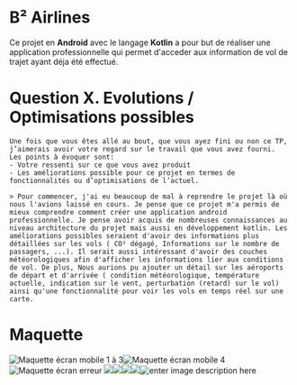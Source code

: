# B² Airlines

Ce projet en **Android** avec le langage **Kotlin** a pour but de réaliser une application professionnelle qui permet d'acceder aux information de vol de trajet ayant déja été effectué. 

# Question X. Evolutions / Optimisations possibles

    Une fois que vous êtes allé au bout, que vous ayez fini ou non ce TP, 
    j’aimerais avoir votre regard sur le travail que vous avez fourni. 
    Les points à évoquer sont:
    - Votre ressenti sur ce que vous avez produit
    - Les améliorations possible pour ce projet en termes de 
    fonctionnalités ou d’optimisations de l’actuel.

    > Pour commencer, j'ai eu beaucoup de mal à reprendre le projet là où nous l'avions laissé en cours. Je pense que ce projet m'a permis de mieux comprendre comment créer une application android professionnelle. Je pense avoir acquis de nombreuses connaissances au niveau architecture du projet mais aussi en développement kotlin. Les améliorations possibles seraient d'avoir des informations plus détaillées sur les vols ( CO² dégagé, Informations sur le nombre de passagers, ...). Il serait aussi intéressant d'avoir des couches météorologiques afin d'afficher les informations lier aux conditions de vol. De plus, Nous aurions pu ajouter un détail sur les aéroports de départ et d'arrivée ( condition météorologique, température actuelle, indication sur le vent, perturbation (retard) sur le vol) ainsi qu'une fonctionnalité pour voir les vols en temps réel sur une carte.

# Maquette

![Maquette écran mobile 1 à 3](https://i.imgur.com/9T812Ln.png)![Maquette écran mobile 4](https://i.imgur.com/BX5QvGu.png)![Maquette écran erreur](https://i.imgur.com/A4Wcg6V.png)
![](https://i.imgur.com/eDWTAo7.png)![](https://i.imgur.com/nbHETvr.png)![](https://i.imgur.com/777AXiF.png)![](https://i.imgur.com/UBfrB7w.png)![enter image description here](https://i.imgur.com/LYiZSDp.png)

